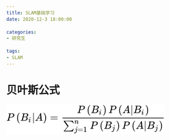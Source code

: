 ```yaml
---
title: SLAM基础学习
date: 2020-12-3 18:00:00

categories:
- 研究生

tags:
- SLAM
---
```


# 贝叶斯公式

![img](SLAM/541075978d219fa03aa9357894d4d8f4.svg)